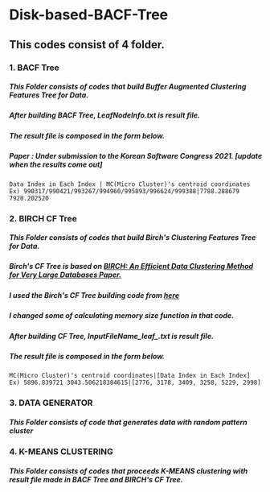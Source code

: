 Disk-based-BACF-Tree
====================

This codes consist of 4 folder. 
-------------------------------

### 1. BACF Tree 
##### This Folder consists of codes that build Buffer Augmented Clustering Features Tree for Data. 
##### After building BACF Tree, LeafNodeInfo.txt is result file.
##### The result file is composed in the form below. 
##### Paper : Under submission to the Korean Software Congress 2021. [update when the results come out]

```
Data Index in Each Index | MC(Micro Cluster)'s centroid coordinates 
Ex) 990317/990421/993267/994960/995893/996624/999388|7788.288679 7920.202520 
```

### 2. BIRCH CF Tree
##### This Folder consists of codes that build Birch's Clustering Features Tree for Data. 
##### Birch's CF Tree is based on [BIRCH: An Efficient Data Clustering Method for Very Large Databases Paper.](https://www2.cs.sfu.ca/CourseCentral/459/han/papers/zhang96.pdf)
##### I used the Birch's CF Tree building code from [here](https://github.com/sehee-lee/JBIRCH)
##### I changed some of calculating memory size function in that code. 
##### After building CF Tree, InputFileName_leaf_.txt is result file.
##### The result file is composed in the form below. 
```
MC(Micro Cluster)'s centroid coordinates|[Data Index in Each Index] 
Ex) 5896.839721 3043.506218384615|[2776, 3178, 3409, 3258, 5229, 2998]
```

### 3. DATA GENERATOR 
##### This Folder consists of code that generates data with random pattern cluster

### 4. K-MEANS CLUSTERING 
##### This Folder consists of codes that proceeds K-MEANS clustering with result file made in BACF Tree and BIRCH's CF Tree. 
